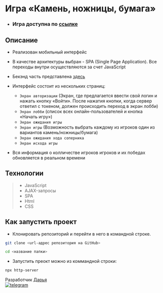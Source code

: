 # Игра «Камень, ножницы, бумага»

- ### Игра доступна по [ссылке]()

## Описание

- Реализован мобильный интерфейс
- В качестве архитектуры выбран - SPA (Single Page Application). Все переходы внутри осуществляются за счет JavaScript
- Бекэнд часть представлена [здесь](https://skypro-rock-scissors-paper.herokuapp.com/)

- Интерфейс состоит из нескольких страниц:
  - ```Экран авторизации``` (Экран, где предлагается ввести свой логин и нажать кнопку «Войти». После нажатия кнопки, когда сервер ответил с токеном, должен происходить переход в экран лобби)
  - ```Экран лобби``` (список всех онлайн-пользователей и кнопка «Начать игру»)
  - ```Экран ожидания игры```
  - ```Экран игры``` (Возможность выбрать каждому из игроков один из вариантов камень/ножницы/бумага)
  - ```Экран ожидания хода соперника```
  - ```Экран исхода игры```

- Вся информация о колличестве игроков игроков и их победах обновляется в реальном времени

## Технологии

> - JavaScript
> - AJAX-запросы
> - SPA
> - Html
> - CSS

## Как запустить проект

- Клонировать репозиторий и перейти в него в командной строке.

```Bash
git clone <url-адрес репозитория на GitHub>

cd <название папки>
```

- Запустить преокт можно из коммандной строки:

```Bash
npx http-server
```

Разработчик [Дарья](https://github.com/daria-bnn?tab=repositories)
<br />
[![telegram](https://img.shields.io/badge/Telegram-2CA5E0?style=for-the-badge&logo=telegram&logoColor=white)](https://t.me/dari_bnnn)
